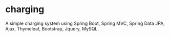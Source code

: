 # charging
A simple charging system using Spring Boot, Spring MVC, Spring Data JPA, Ajax, Thymeleaf, Bootstrap, Jquery, MySQL.
